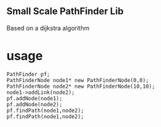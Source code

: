 ## Small Scale PathFinder Lib
Based on a dijkstra algorithm
# usage
~~~~
PathFinder pf;
PathFinderNode node1* new PathFinderNode(0,0);
PathFinderNode node2* new PathFinderNode(10,10);
node1->addLink(node2);
pf.addNode(node1);
pf.addNode(node2);
pf.findPath(node1,node2);
pf.findPath(node1,node2);
~~~~
